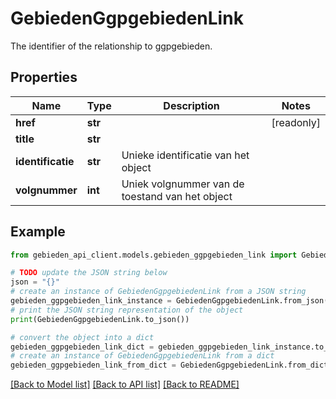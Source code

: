 # GebiedenGgpgebiedenLink

The identifier of the relationship to ggpgebieden.

## Properties

Name | Type | Description | Notes
------------ | ------------- | ------------- | -------------
**href** | **str** |  | [readonly] 
**title** | **str** |  | 
**identificatie** | **str** | Unieke identificatie van het object | 
**volgnummer** | **int** | Uniek volgnummer van de toestand van het object | 

## Example

```python
from gebieden_api_client.models.gebieden_ggpgebieden_link import GebiedenGgpgebiedenLink

# TODO update the JSON string below
json = "{}"
# create an instance of GebiedenGgpgebiedenLink from a JSON string
gebieden_ggpgebieden_link_instance = GebiedenGgpgebiedenLink.from_json(json)
# print the JSON string representation of the object
print(GebiedenGgpgebiedenLink.to_json())

# convert the object into a dict
gebieden_ggpgebieden_link_dict = gebieden_ggpgebieden_link_instance.to_dict()
# create an instance of GebiedenGgpgebiedenLink from a dict
gebieden_ggpgebieden_link_from_dict = GebiedenGgpgebiedenLink.from_dict(gebieden_ggpgebieden_link_dict)
```
[[Back to Model list]](../README.md#documentation-for-models) [[Back to API list]](../README.md#documentation-for-api-endpoints) [[Back to README]](../README.md)



